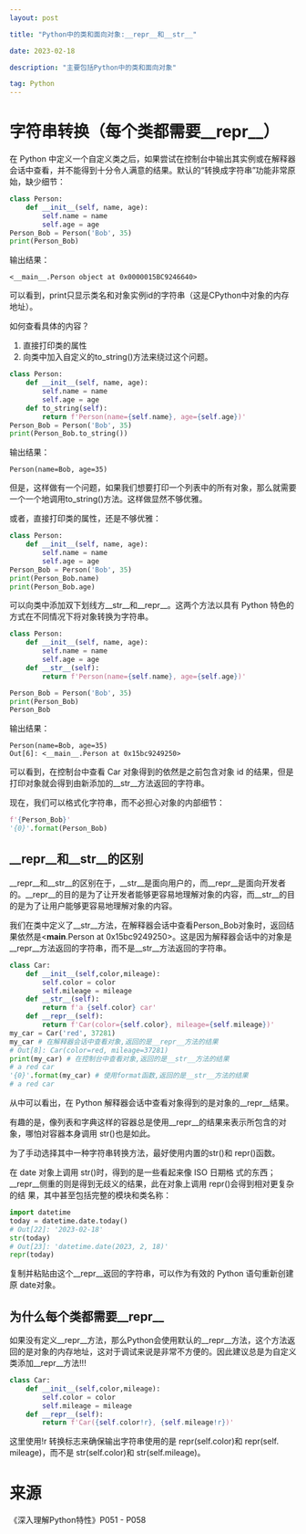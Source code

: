 ```yaml
---
layout: post

title: "Python中的类和面向对象:__repr__和__str__"

date: 2023-02-18

description: "主要包括Python中的类和面向对象"

tag: Python
---
```

# 字符串转换（每个类都需要__repr__）

在 Python 中定义一个自定义类之后，如果尝试在控制台中输出其实例或在解释器会话中查看，并不能得到十分令人满意的结果。默认的“转换成字符串”功能非常原始，缺少细节：

```python
class Person:
    def __init__(self, name, age):
        self.name = name
        self.age = age
Person_Bob = Person('Bob', 35)
print(Person_Bob)
```

输出结果：

```console
<__main__.Person object at 0x0000015BC9246640>
```

可以看到，print只显示类名和对象实例id的字符串（这是CPython中对象的内存地址）。

如何查看具体的内容？

1. 直接打印类的属性
2. 向类中加入自定义的to_string()方法来绕过这个问题。

```python
class Person:
    def __init__(self, name, age):
        self.name = name
        self.age = age
    def to_string(self):
        return f'Person(name={self.name}, age={self.age})'
Person_Bob = Person('Bob', 35)
print(Person_Bob.to_string())
```

输出结果：

```console
Person(name=Bob, age=35)
```

但是，这样做有一个问题，如果我们想要打印一个列表中的所有对象，那么就需要一个一个地调用to_string()方法。这样做显然不够优雅。

或者，直接打印类的属性，还是不够优雅：

```python
class Person:
    def __init__(self, name, age):
        self.name = name
        self.age = age
Person_Bob = Person('Bob', 35)
print(Person_Bob.name)
print(Person_Bob.age)
```

可以向类中添加双下划线方__str__和__repr__。这两个方法以具有 Python 特色的方式在不同情况下将对象转换为字符串。

```python
class Person:
    def __init__(self, name, age):
        self.name = name
        self.age = age
    def __str__(self):
        return f'Person(name={self.name}, age={self.age})'

Person_Bob = Person('Bob', 35)
print(Person_Bob)
Person_Bob

```

输出结果：

```console
Person(name=Bob, age=35)
Out[6]: <__main__.Person at 0x15bc9249250>
```

可以看到，在控制台中查看 Car 对象得到的依然是之前包含对象 id 的结果，但是打印对象就会得到由新添加的__str__方法返回的字符串。

现在，我们可以格式化字符串，而不必担心对象的内部细节：

```python
f'{Person_Bob}'
'{0}'.format(Person_Bob)
```

## __repr__和__str__的区别

__repr__和__str__的区别在于，__str__是面向用户的，而__repr__是面向开发者的。__repr__的目的是为了让开发者能够更容易地理解对象的内容，而__str__的目的是为了让用户能够更容易地理解对象的内容。

我们在类中定义了__str__方法，在解释器会话中查看Person_Bob对象时，返回结果依然是<__main__.Person at 0x15bc9249250>。这是因为解释器会话中的对象是__repr__方法返回的字符串，而不是__str__方法返回的字符串。

```python
class Car:
    def __init__(self,color,mileage):
        self.color = color
        self.mileage = mileage
    def __str__(self):
        return f'a {self.color} car'
    def __repr__(self):
        return f'Car(color={self.color}, mileage={self.mileage})'
my_car = Car('red', 37281)
my_car # 在解释器会话中查看对象,返回的是__repr__方法的结果
# Out[8]: Car(color=red, mileage=37281)
print(my_car) # 在控制台中查看对象,返回的是__str__方法的结果
# a red car
'{0}'.format(my_car) # 使用format函数,返回的是__str__方法的结果
# a red car
```

从中可以看出，在 Python 解释器会话中查看对象得到的是对象的__repr__结果。

有趣的是，像列表和字典这样的容器总是使用__repr__的结果来表示所包含的对象，哪怕对容器本身调用 str()也是如此。

为了手动选择其中一种字符串转换方法，最好使用内置的str()和 repr()函数。

在 date 对象上调用 str()时，得到的是一些看起来像 ISO 日期格
式的东西；__repr__侧重的则是得到无歧义的结果，此在对象上调用 repr()会得到相对更复杂的结
果，其中甚至包括完整的模块和类名称：

```python
import datetime
today = datetime.date.today()
# Out[22]: '2023-02-18'
str(today)
# Out[23]: 'datetime.date(2023, 2, 18)'
repr(today)
```

复制并粘贴由这个__repr__返回的字符串，可以作为有效的 Python 语句重新创建原 date对象。

## 为什么每个类都需要__repr__

如果没有定义__repr__方法，那么Python会使用默认的__repr__方法，这个方法返回的是对象的内存地址，这对于调试来说是非常不方便的。因此建议总是为自定义类添加__repr__方法!!!

```python
class Car:
    def __init__(self,color,mileage):
        self.color = color
        self.mileage = mileage
    def __repr__(self):
        return f'Car({self.color!r}, {self.mileage!r})'
```

这里使用!r 转换标志来确保输出字符串使用的是 repr(self.color)和 repr(self. mileage)，而不是 str(self.color)和 str(self.mileage)。



# 来源

《深入理解Python特性》P051 - P058
